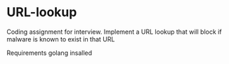 # URL-lookup
Coding assignment for interview. Implement a URL lookup that will block if malware is known to exist in that URL


Requirements 
golang insalled